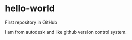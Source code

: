 # hello-world
First repository in GitHub

I am from autodesk and like github version control system.
